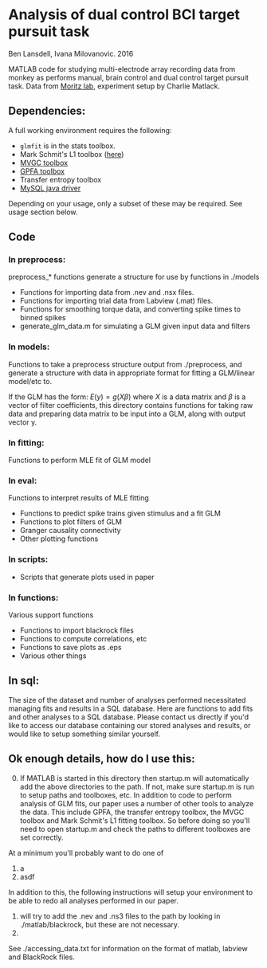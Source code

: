 # Analysis of dual control BCI target pursuit task

Ben Lansdell, Ivana Milovanovic. 2016

MATLAB code for studying multi-electrode array recording data from monkey as performs manual, brain control and dual control target pursuit task. Data from [Moritz lab](http://depts.washington.edu/moritlab/), experiment setup by Charlie Matlack. 

## Dependencies:

A full working environment requires the following:

* `glmfit` is in the stats toolbox.
* Mark Schmit's L1 toolbox ([here](http://www.cs.ubc.ca/~schmidtm/Software/thesis.html))
* [MVGC toolbox](http://users.sussex.ac.uk/~lionelb/MVGC/) 
* [GPFA toolbox](https://users.ece.cmu.edu/~byronyu/software.shtml)
* Transfer entropy toolbox 
* [MySQL java driver](http://dev.mysql.com/downloads/connector/j/)

Depending on your usage, only a subset of these may be required. See usage section below.

## Code

### In preprocess:

preprocess\_\* functions generate a structure for use by functions in ./models

* Functions for importing data from .nev and .nsx files. 
* Functions for importing trial data from Labview (.mat) files. 
* Functions for smoothing torque data, and converting spike times to binned spikes
* generate_glm_data.m for simulating a GLM given input data and filters

### In models:

Functions to take a preprocess structure output from ./preprocess, and generate a structure with data in appropriate format for fitting a GLM/linear model/etc to.

If the GLM has the form: $E(y) = g(X\beta)$ where $X$ is a data matrix and $\beta$ is a vector of filter coefficients, this directory contains functions for taking raw data and preparing data matrix to be input into a GLM, along with output vector y.

### In fitting: 

Functions to perform MLE fit of GLM model

### In eval:

Functions to interpret results of MLE fitting

* Functions to predict spike trains given stimulus and a fit GLM
* Functions to plot filters of GLM
* Granger causality connectivity
* Other plotting functions

### In scripts:
* Scripts that generate plots used in paper

### In functions:

Various support functions

* Functions to import blackrock files
* Functions to compute correlations, etc
* Functions to save plots as .eps
* Various other things

## In sql:

The size of the dataset and number of analyses performed necessitated managing fits and results in a SQL database. Here are functions to add fits and other analyses to a SQL database. Please contact us directly if you'd like to access our database containing our stored analyses and results, or would like to setup something similar yourself. 

## Ok enough details, how do I use this:

0. If MATLAB is started in this directory then startup.m will automatically add the above directories to the path. If not, make sure startup.m is run to setup paths and toolboxes, etc. In addition to code to perform analysis of GLM fits, our paper uses a number of other tools to analyze the data. This include GPFA, the transfer entropy toolbox, the MVGC toolbox and Mark Schmit's L1 fitting toolbox. So before doing so you'll need to open startup.m and check the paths to different toolboxes are set correctly.

At a minimum you'll probably want to do one of

1. a
2. asdf

In addition to this, the following instructions will setup your environment to be able to redo all analyses performed in our paper. 

1. will try to add the .nev and .ns3 files to the path by looking in ./matlab/blackrock, but these are not necessary.
2.

See ./accessing_data.txt for information on the format of matlab, labview and BlackRock files.
